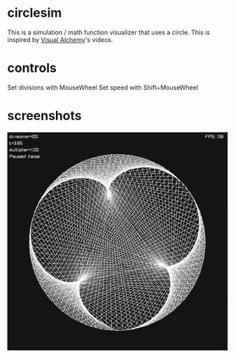 # circlesim
This is a simulation / math function visualizer that uses a circle.
This is inspired by [Visual Alchemy](https://www.youtube.com/@visual-alchemy)'s videos.

# controls
Set divisions with MouseWheel
Set speed with Shift+MouseWheel

# screenshots
![Multiplication](image.png)